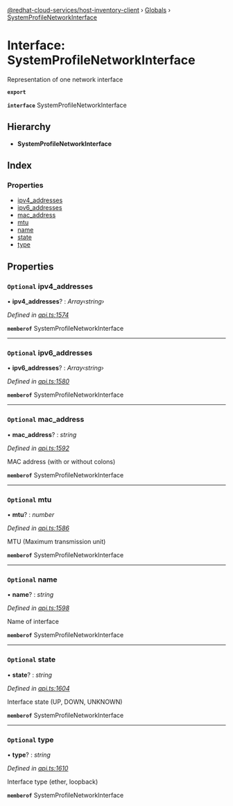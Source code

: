 [@redhat-cloud-services/host-inventory-client](../README.md) › [Globals](../globals.md) › [SystemProfileNetworkInterface](systemprofilenetworkinterface.md)

# Interface: SystemProfileNetworkInterface

Representation of one network interface

**`export`** 

**`interface`** SystemProfileNetworkInterface

## Hierarchy

* **SystemProfileNetworkInterface**

## Index

### Properties

* [ipv4_addresses](systemprofilenetworkinterface.md#optional-ipv4_addresses)
* [ipv6_addresses](systemprofilenetworkinterface.md#optional-ipv6_addresses)
* [mac_address](systemprofilenetworkinterface.md#optional-mac_address)
* [mtu](systemprofilenetworkinterface.md#optional-mtu)
* [name](systemprofilenetworkinterface.md#optional-name)
* [state](systemprofilenetworkinterface.md#optional-state)
* [type](systemprofilenetworkinterface.md#optional-type)

## Properties

### `Optional` ipv4_addresses

• **ipv4_addresses**? : *Array‹string›*

*Defined in [api.ts:1574](https://github.com/RedHatInsights/javascript-clients/blob/master/packages/host-inventory/api.ts#L1574)*

**`memberof`** SystemProfileNetworkInterface

___

### `Optional` ipv6_addresses

• **ipv6_addresses**? : *Array‹string›*

*Defined in [api.ts:1580](https://github.com/RedHatInsights/javascript-clients/blob/master/packages/host-inventory/api.ts#L1580)*

**`memberof`** SystemProfileNetworkInterface

___

### `Optional` mac_address

• **mac_address**? : *string*

*Defined in [api.ts:1592](https://github.com/RedHatInsights/javascript-clients/blob/master/packages/host-inventory/api.ts#L1592)*

MAC address (with or without colons)

**`memberof`** SystemProfileNetworkInterface

___

### `Optional` mtu

• **mtu**? : *number*

*Defined in [api.ts:1586](https://github.com/RedHatInsights/javascript-clients/blob/master/packages/host-inventory/api.ts#L1586)*

MTU (Maximum transmission unit)

**`memberof`** SystemProfileNetworkInterface

___

### `Optional` name

• **name**? : *string*

*Defined in [api.ts:1598](https://github.com/RedHatInsights/javascript-clients/blob/master/packages/host-inventory/api.ts#L1598)*

Name of interface

**`memberof`** SystemProfileNetworkInterface

___

### `Optional` state

• **state**? : *string*

*Defined in [api.ts:1604](https://github.com/RedHatInsights/javascript-clients/blob/master/packages/host-inventory/api.ts#L1604)*

Interface state (UP, DOWN, UNKNOWN)

**`memberof`** SystemProfileNetworkInterface

___

### `Optional` type

• **type**? : *string*

*Defined in [api.ts:1610](https://github.com/RedHatInsights/javascript-clients/blob/master/packages/host-inventory/api.ts#L1610)*

Interface type (ether, loopback)

**`memberof`** SystemProfileNetworkInterface
